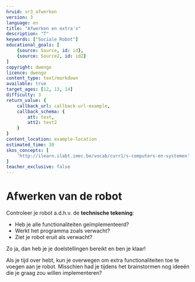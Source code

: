 ```yaml
---
hruid: sr3_afwerken
version: 3
language: en
title: "Afwerken en extra's"
description: "T"
keywords: ["Sociale Robot"]
educational_goals: [
    {source: Source, id: id}, 
    {source: Source2, id: id2}
]
copyright: dwengo
licence: dwengo
content_type: text/markdown
available: true
target_ages: [12, 13, 14]
difficulty: 3
return_value: {
    callback_url: callback-url-example,
    callback_schema: {
        att: test,
        att2: test2
    }
}
content_location: example-location
estimated_time: 30
skos_concepts: [
    'http://ilearn.ilabt.imec.be/vocab/curr1/s-computers-en-systemen'
]
teacher_exclusive: false
---
```

# Afwerken van de robot
Controleer je robot a.d.h.v. de **technische tekening**: 

* Heb je alle functionaliteiten geïmplementeerd?
* Werkt het programma zoals verwacht?
* Ziet je robot eruit als verwacht?

Zo ja, dan heb je je doelstellingen bereikt en ben je klaar! 

Als je tijd over hebt, kun je overwegen om extra functionaliteiten toe te voegen aan je robot. Misschien had je tijdens het brainstormen nog ideeën die je graag zou willen implementeren?
